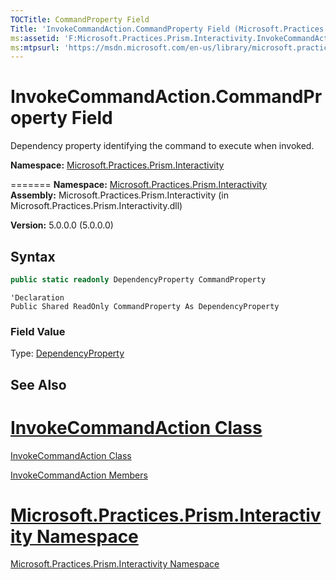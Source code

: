 ```yaml
---
TOCTitle: CommandProperty Field
Title: 'InvokeCommandAction.CommandProperty Field (Microsoft.Practices.Prism.Interactivity)'
ms:assetid: 'F:Microsoft.Practices.Prism.Interactivity.InvokeCommandAction.CommandProperty'
ms:mtpsurl: 'https://msdn.microsoft.com/en-us/library/microsoft.practices.prism.interactivity.invokecommandaction.commandproperty(v=pandp.50)'
---
```


InvokeCommandAction.CommandProperty Field
=============================================

Dependency property identifying the command to execute when invoked.

**Namespace:** [Microsoft.Practices.Prism.Interactivity](https://msdn.microsoft.com/en-us/library/microsoft.practices.prism.interactivity(v=pandp.50))


=======
**Namespace:** [Microsoft.Practices.Prism.Interactivity](https://msdn.microsoft.com/library/microsoft.practices.prism.interactivity)
**Assembly:** Microsoft.Practices.Prism.Interactivity (in Microsoft.Practices.Prism.Interactivity.dll)

**Version:** 5.0.0.0 (5.0.0.0)

## Syntax

```C#
public static readonly DependencyProperty CommandProperty
```
 
```VB
'Declaration
Public Shared ReadOnly CommandProperty As DependencyProperty
``` 

### Field Value

Type: [DependencyProperty](http://msdn.microsoft.com/en-us/library/ms589318)

## See Also

[InvokeCommandAction Class](https://msdn.microsoft.com/en-us/library/microsoft.practices.prism.interactivity.invokecommandaction(v=pandp.50))
=======
[InvokeCommandAction Class](https://msdn.microsoft.com/library/microsoft.practices.prism.interactivity.invokecommandaction)

[InvokeCommandAction Members](https://msdn.microsoft.com/en-us/library/microsoft.practices.prism.interactivity.invokecommandaction_members(v=pandp.50))

[Microsoft.Practices.Prism.Interactivity Namespace](https://msdn.microsoft.com/en-us/library/microsoft.practices.prism.interactivity(v=pandp.50))
=======
[Microsoft.Practices.Prism.Interactivity Namespace](https://msdn.microsoft.com/library/microsoft.practices.prism.interactivity)
